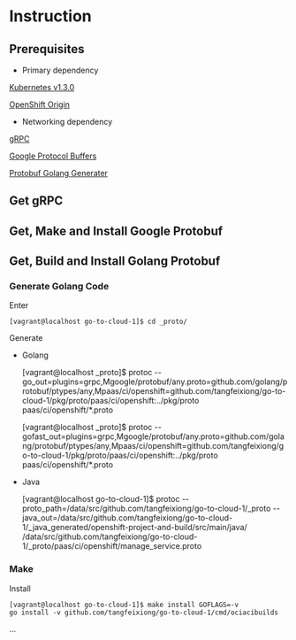 # Instruction

## Prerequisites

* Primary dependency

[Kubernetes v1.3.0](https://github.com/kubernetes/kubernetes)

[OpenShift Origin](https://github.com/openshift/origin)

* Networking dependency

[gRPC](https://github.com/grpc/grpc)

[Google Protocol Buffers](https://github.com/google/protobuf)

[Protobuf Golang Generater](https://github.com/golang/protobuf)

## Get gRPC

## Get, Make and Install Google Protobuf

## Get, Build and Install Golang Protobuf

### Generate Golang Code

Enter

    [vagrant@localhost go-to-cloud-1]$ cd _proto/

Generate

* Golang

    [vagrant@localhost _proto]$ protoc --go_out=plugins=grpc,Mgoogle/protobuf/any.proto=github.com/golang/protobuf/ptypes/any,Mpaas/ci/openshift=github.com/tangfeixiong/go-to-cloud-1/pkg/proto/paas/ci/openshift:../pkg/proto paas/ci/openshift/*.proto

    [vagrant@localhost _proto]$ protoc --gofast_out=plugins=grpc,Mgoogle/protobuf/any.proto=github.com/golang/protobuf/ptypes/any,Mpaas/ci/openshift=github.com/tangfeixiong/go-to-cloud-1/pkg/proto/paas/ci/openshift:../pkg/proto paas/ci/openshift/*.proto

* Java

    [vagrant@localhost go-to-cloud-1]$ protoc --proto_path=/data/src/github.com/tangfeixiong/go-to-cloud-1/_proto --java_out=/data/src/github.com/tangfeixiong/go-to-cloud-1/_java_generated/openshift-project-and-build/src/main/java/ /data/src/github.com/tangfeixiong/go-to-cloud-1/_proto/paas/ci/openshift/manage_service.proto 

### Make

Install

    [vagrant@localhost go-to-cloud-1]$ make install GOFLAGS=-v
    go install -v github.com/tangfeixiong/go-to-cloud-1/cmd/ociacibuilds

...


